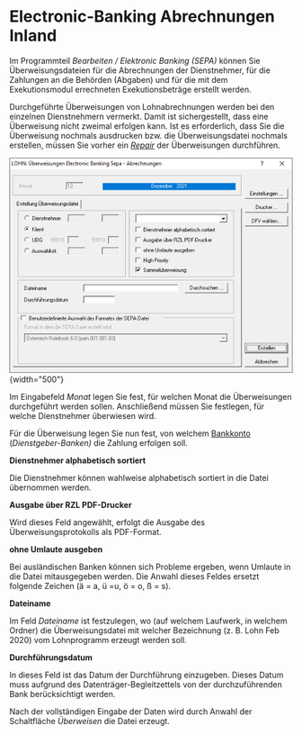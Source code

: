 # Electronic-Banking Abrechnungen Inland

Im Programmteil *Bearbeiten / Elektronic Banking (SEPA)* können Sie Überweisungsdateien für die Abrechnungen der Dienstnehmer, für die Zahlungen an die Behörden (Abgaben) und für die mit dem Exekutionsmodul errechneten Exekutionsbeträge erstellt werden.

Durchgeführte Überweisungen von Lohnabrechnungen werden bei den einzelnen Dienstnehmern vermerkt. Damit ist sichergestellt, dass eine Überweisung nicht zweimal erfolgen kann. Ist es erforderlich, dass Sie die Überweisung nochmals ausdrucken bzw. die Überweisungsdatei nochmals erstellen, müssen Sie vorher ein [*Repair*](../Repair.md) der Überweisungen durchführen.

![Image](<img/image212.png>){width="500"}

Im Eingabefeld *Monat* legen Sie fest, für welchen Monat die Überweisungen durchgeführt werden sollen. Anschließend müssen Sie festlegen, für welche Dienstnehmer überwiesen wird.

Für die Überweisung legen Sie nun fest, von welchem [Bankkonto](../Klientenstammdaten/Stammdaten%20Klient/Bank,%20Überweisung,%20Zahltag.md) (*Dienstgeber-Banken)* die Zahlung erfolgen soll.

**Dienstnehmer alphabetisch sortiert**

Die Dienstnehmer können wahlweise alphabetisch sortiert in die Datei übernommen werden.

**Ausgabe über RZL PDF-Drucker**

Wird dieses Feld angewählt, erfolgt die Ausgabe des Überweisungsprotokolls als PDF-Format.

**ohne Umlaute ausgeben**

Bei ausländischen Banken können sich Probleme ergeben, wenn Umlaute in die Datei mitausgegeben werden. Die Anwahl dieses Feldes ersetzt folgende Zeichen (ä = a, ü =u, ö = o, ß = s).

**Dateiname**

Im Feld *Dateiname* ist festzulegen, wo (auf welchem Laufwerk, in welchem Ordner) die Überweisungsdatei mit welcher Bezeichnung (z. B. Lohn Feb 2020) vom Lohnprogramm erzeugt werden soll.

**Durchführungsdatum**

In dieses Feld ist das Datum der Durchführung einzugeben. Dieses Datum muss aufgrund des Datenträger-Begleitzettels von der durchzuführenden Bank berücksichtigt werden.

Nach der vollständigen Eingabe der Daten wird durch Anwahl der Schaltfläche *Überweisen* die Datei erzeugt. 